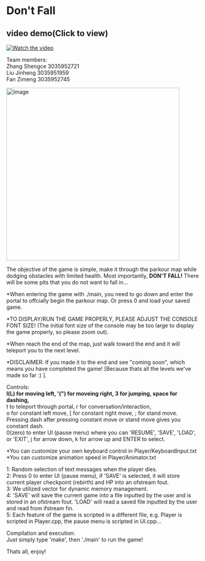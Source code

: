 # Don't Fall

## **video demo**(Click to view)
[![Watch the video](https://img.youtube.com/vi/NmsEYOM_1P4/0.jpg)](https://www.youtube.com/watch?v=NmsEYOM_1P4)


Team members: <br />
Zhang Shengce 3035952721 <br />
Liu Jinheng 3035951959 <br />
Fan Zimeng 3035952745

<img width="452" alt="image" src="https://user-images.githubusercontent.com/114755880/205676312-f6686a6f-d5a1-42fc-be16-ba2ba878d04e.png">

The objective of the game is simple, make it through the parkour map while dodging obstacles with limited health. Most importantly, **DON'T FALL!** There will be some pits that you do not want to fall in...

*When entering the game with ./main, you need to go down and enter the portal to offcially begin the parkour map. Or press 0 and load your saved game.

*TO DISPLAY/RUN THE GAME PROPERLY, PLEASE ADJUST THE CONSOLE FONT SIZE! (The initial font size of the console may be too large to display the game properly, so please zoom out).

*When reach the end of the map, just walk toward the end and it will teleport you to the next level.

*DISCLAIMER: If you made it to the end and see "coming soon", which means you have completed the game! [Because thats all the levels we've made so far :) ].

Controls: <br />
****l**(L) for moving left, **'**(") for moveing right, **3** for jumping, **space** for dashing,** <br />
t to teleport through portal, r for conversation/interaction, <br />
o for constant left move, [ for constant right move, ; for stand move.<br /> 
Pressing dash after pressing constant move or stand move gives you constant dash.<br />
0(zero) to enter UI (pause menu) where you can 'RESUME', 'SAVE', 'LOAD', or 'EXIT', j for arrow down, k for arrow up and ENTER to select.

*You can customize your own keyboard control in Player/KeyboardInput.txt <br />
*You can customize animation speed in Player/Animator.txt

1: Random selection of text messages when the player dies. <br />
2: Press 0 to enter UI (pause menu), if 'SAVE' is selected, it will store current player checkpoint (rebirth) and HP into an ofstream fout. <br />
3: We utilized vector for dynamic memory management. <br />
4: 'SAVE' will save the current game into a file inputted by the user and is stored in an ofstream fout. 'LOAD' will read a saved file inputted by the user and read from ifstream fin. <br />
5: Each feature of the game is scripted in a different file, e.g. Player is scripted in Player.cpp, the pause menu is scripted in UI.cpp...

Compilation and execution: <br />
Just simply type 'make', then './main' to run the game!

Thats all, enjoy!
